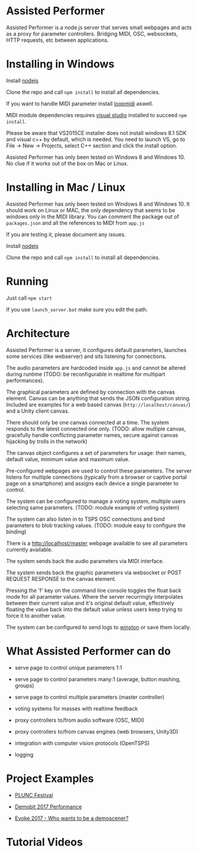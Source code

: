 # Assisted Performer 

Assisted Performer is a node.js server that serves small webpages and acts as a proxy for parameter controllers. Bridging MIDI, OSC, websockets, HTTP requests, etc between applications.

# Installing in Windows

Install [nodejs](http://nodejs.org/)

Clone the repo and call `npm install` to install all dependencies.

If you want to handle MIDI parameter install [loopmidi](https://www.tobias-erichsen.de/software/loopmidi.html) aswell.

MIDI module dependencies requires [visual studio](https://www.visualstudio.com/downloads/) installed to succeed `npm install`.

Please be aware that VS2015CE installer does not install windows 8.1 SDK and visual c++ by default, which is needed. You need to launch VS, go to File -> New -> Projects, select C++ section and click the install option.

Assisted Performer has only been tested on Windows 8 and Windows 10. No clue if it works out of the box on Mac or Linux.

# Installing in Mac / Linux

Assisted Performer has only been tested on Windows 8 and Windows 10. It should work on Linux or MAC, the only dependency that seems to be windows only in the MIDI library. You can comment the package out of `packages.json` and all the references to MIDI from `app.js` 

If you are testing it, please document any issues.

Install [nodejs](http://nodejs.org/)

Clone the repo and call `npm install` to install all dependencies.

# Running 

Just call `npm start`

If you use `launch_server.bat` make sure you edit the path.

# Architecture

Assisted Performer is a server, it configures default parameters, launches some services (like webserver) and sits listening for connections.

The audio parameters are hardcoded inside `app.js` and cannot be altered during runtime (TODO: be reconfigurable in realtime for multipart performances).

The graphical parameters are defined by connection with the canvas element. Canvas can be anything that sends the JSON configuration string. Included are examples for a web based canvas (`http://localhost/canvas/`) and a Unity client canvas.

There should only be one canvas connected at a time. The system responds to the latest connected one only. (TODO: allow multiple canvas, gracefully handle conflicting parameter names, secure against canvas hijacking by trolls in the network)

The canvas object configures a set of parameters for usage: their names, default value, minimum value and maximum value.

Pre-configured webpages are used to control these parameters. The server listens for multiple connections (typically from a browser or captive portal page on a smartphone) and assigns each device a single parameter to control.

The system can be configured to manage a voting system, multiple users selecting same parameters. (TODO: module example of voting system)

The system can also listen in to TSPS OSC connections and bind parameters to blob tracking values. (TODO: module easy to configure the binding)

There is a [http://localhost/master](master) webpage available to see all parameters currently available.

The system sends back the audio parameters via MIDI interface.

The system sends back the graphic parameters via websocket or POST REQUEST RESPONSE to the canvas element.

Pressing the 'f' key on the command line console toggles the float back mode for all parameter values. Where the server recurringly interpolates between their current value and it's original default value, effectively floating the value back into the default value unless users keep trying to force it to another value.

The system can be configured to send logs to [winston](http://thisdavej.com/using-winston-a-versatile-logging-library-for-node-js/) or save them locally.

# What Assisted Performer can do

* serve page to control unique parameters 1:1

* serve page to control parameters many:1 (average, button mashing, groups)

* serve page to control multiple parameters (master controller)

* voting systems for masses with realtime feedback

* proxy controllers to/from audio software (OSC, MIDI)

* proxy controllers to/from canvas engines (web browsers, Unity3D)

* integration with computer vision protocols (OpenTSPS)

* logging

# Project Examples

* [PLUNC Festival](http://artica.cc/blog/2016/11/21/plunc.html)

* [Demobit 2017 Performance](https://www.youtube.com/watch?v=KSuc_ZdtgLA)

* [Evoke 2017 - Who wants to be a demoscener?](http://www.pouet.net/prod.php?which=71569)

# Tutorial Videos

